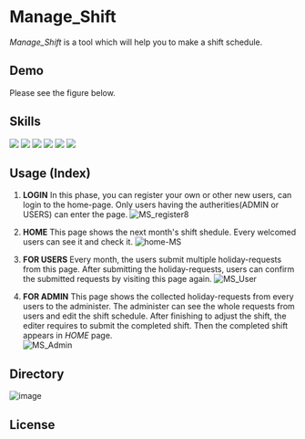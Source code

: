 # Manage_Shift
*Manage_Shift* is a tool which will help you to make a shift schedule.  

## Demo
Please see the figure below.


## Skills
<img src="https://img.shields.io/badge/-Java-007396.svg?logo=java&style=plastic"> <img src="https://img.shields.io/badge/-Javascript-F7DF1E.svg?logo=javascript&style=plastic"> <img src="https://img.shields.io/badge/-Html5-E34F26.svg?logo=html5&style=plastic"> <img src="https://img.shields.io/badge/-Css3-1572B6.svg?logo=css3&style=plastic"> <img src="https://img.shields.io/badge/-Mysql-4479A1.svg?logo=mysql&style=plastic"> <img src="https://img.shields.io/badge/-Spring%20Security-82AE4.svg?logo=java&style=plastic">

## Usage (Index)
1. **LOGIN** In this phase, you can register your own or other new users, can login to the home-page. Only users having the autherities(ADMIN or USERS) can enter the page.
![MS_register8](https://github.com/leadtheway-sisu/Manage_Shift/assets/173324629/497cb7e3-b820-44e0-a6ff-e337c5165803)
  
2. **HOME** This page shows the next month's shift shedule. Every welcomed users can see it and check it.
![home-MS](https://github.com/leadtheway-sisu/Manage_Shift/assets/173324629/f6e99e55-b86a-4d59-9c68-79f472d4c95e)

3. **FOR USERS** Every month, the users submit multiple holiday-requests from this page. After submitting the holiday-requests, users can confirm the submitted requests by visiting this page again.
![MS_User](https://github.com/leadtheway-sisu/Manage_Shift/assets/173324629/c736048c-5d4c-49da-a1f1-a110ca47e0d7)


4. **FOR ADMIN** This page shows the collected holiday-requests from every users to the administer. The administer can see the whole requests from users and edit the shift schedule. After finishing to adjust the shift, the editer requires to submit the completed shift. Then the completed shift appears in *HOME* page.  
![MS_Admin](https://github.com/leadtheway-sisu/Manage_Shift/assets/173324629/11a32b2b-1ac3-4cba-b130-8f242b9045e5)

## Directory
![image](https://github.com/leadtheway-sisu/Manage_Shift/assets/173324629/fa3f4350-4dab-4c49-8813-28d2f09589c8)

## License
